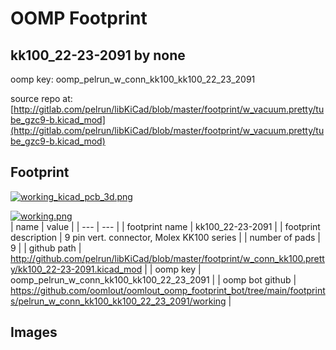 # OOMP Footprint  
## kk100_22-23-2091  by none  
  
oomp key: oomp_pelrun_w_conn_kk100_kk100_22_23_2091  
  
source repo at: [http://gitlab.com/pelrun/libKiCad/blob/master/footprint/w_vacuum.pretty/tube_gzc9-b.kicad_mod](http://gitlab.com/pelrun/libKiCad/blob/master/footprint/w_vacuum.pretty/tube_gzc9-b.kicad_mod)  
## Footprint  
  
[![working_kicad_pcb_3d.png](working_kicad_pcb_3d_600.png)](working_kicad_pcb_3d.png)  
  
[![working.png](working_600.png)](working.png)  
| name | value | 
| --- | --- | 
| footprint name | kk100_22-23-2091 | 
| footprint description | 9 pin vert. connector, Molex KK100 series | 
| number of pads | 9 | 
| github path | http://github.com/pelrun/libKiCad/blob/master/footprint/w_conn_kk100.pretty/kk100_22-23-2091.kicad_mod | 
| oomp key | oomp_pelrun_w_conn_kk100_kk100_22_23_2091 | 
| oomp bot github | https://github.com/oomlout/oomlout_oomp_footprint_bot/tree/main/footprints/pelrun_w_conn_kk100_kk100_22_23_2091/working | 
## Images  
